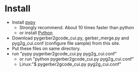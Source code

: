 # Install #
  * Install [pypy](http://pypy.org/)
    * Strongly recommend. About 10 times faster than python
    * or install [Python](http://www.python.org/)
  * Download pygerber2gcode\_cui.py, gerber\_merge.py and pyg2g\_cui.conf (configure file sample) from this site.
  * Put these files on same directory.
  * run "pypy pygerber2gcode\_cui.py pyg2g\_cui.conf"
    * or run "python pygerber2gcode\_cui.py pyg2g\_cui.conf"
    * Linux:"$ pygerber2gcode\_cui.py pyg2g\_cui.conf"